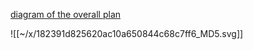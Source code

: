 [diagram of the overall plan](https://app.diagrams.net/#G1HHYczPIbXRxZoNz6oATLbKoZTl7kNrDf#%7B%22pageId%22%3A%22rKgwwPnYzM6XDisvceQC%22%7D)

![[~/x/182391d825620ac10a650844c68c7ff6_MD5.svg]]

